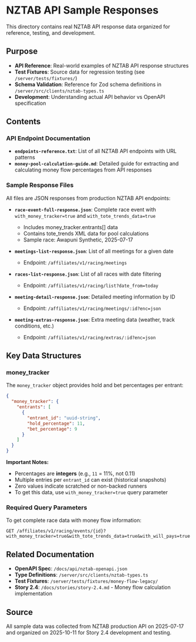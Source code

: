 # NZTAB API Sample Responses

This directory contains real NZTAB API response data organized for reference, testing, and development.

## Purpose

- **API Reference**: Real-world examples of NZTAB API response structures
- **Test Fixtures**: Source data for regression testing (see `/server/tests/fixtures/`)
- **Schema Validation**: Reference for Zod schema definitions in `/server/src/clients/nztab-types.ts`
- **Development**: Understanding actual API behavior vs OpenAPI specification

## Contents

### API Endpoint Documentation

- **`endpoints-reference.txt`**: List of all NZTAB API endpoints with URL patterns
- **`money-pool-calculation-guide.md`**: Detailed guide for extracting and calculating money flow percentages from API responses

### Sample Response Files

All files are JSON responses from production NZTAB API endpoints:

- **`race-event-full-response.json`**: Complete race event with `with_money_tracker=true` and `with_tote_trends_data=true`
  - Includes money_tracker.entrants[] data
  - Contains tote_trends XML data for pool calculations
  - Sample race: Awapuni Synthetic, 2025-07-17
  
- **`meetings-list-response.json`**: List of all meetings for a given date
  - Endpoint: `/affiliates/v1/racing/meetings`
  
- **`races-list-response.json`**: List of all races with date filtering
  - Endpoint: `/affiliates/v1/racing/list?date_from=today`
  
- **`meeting-detail-response.json`**: Detailed meeting information by ID
  - Endpoint: `/affiliates/v1/racing/meetings/:id?enc=json`
  
- **`meeting-extras-response.json`**: Extra meeting data (weather, track conditions, etc.)
  - Endpoint: `/affiliates/v1/racing/extras/:id?enc=json`

## Key Data Structures

### money_tracker

The `money_tracker` object provides hold and bet percentages per entrant:

```json
{
  "money_tracker": {
    "entrants": [
      {
        "entrant_id": "uuid-string",
        "hold_percentage": 11,
        "bet_percentage": 9
      }
    ]
  }
}
```

**Important Notes:**
- Percentages are **integers** (e.g., `11` = 11%, not 0.11)
- Multiple entries per `entrant_id` can exist (historical snapshots)
- Zero values indicate scratched or non-backed runners
- To get this data, use `with_money_tracker=true` query parameter

### Required Query Parameters

To get complete race data with money flow information:

```
GET /affiliates/v1/racing/events/{id}?with_money_tracker=true&with_tote_trends_data=true&with_will_pays=true
```

## Related Documentation

- **OpenAPI Spec**: `/docs/api/nztab-openapi.json`
- **Type Definitions**: `/server/src/clients/nztab-types.ts`
- **Test Fixtures**: `/server/tests/fixtures/money-flow-legacy/`
- **Story 2.4**: `/docs/stories/story-2.4.md` - Money flow calculation implementation

## Source

All sample data was collected from NZTAB production API on 2025-07-17 and organized on 2025-10-11 for Story 2.4 development and testing.
